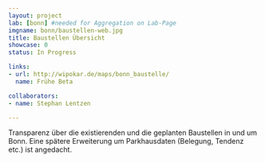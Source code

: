 ```yaml
---
layout: project
lab: [bonn] #needed for Aggregation on Lab-Page
imgname: bonn/baustellen-web.jpg
title: Baustellen Übersicht
showcase: 0
status: In Progress

links:
- url: http://wipokar.de/maps/bonn_baustelle/
  name: Frühe Beta

collaborators:
- name: Stephan Lentzen

---
```


Transparenz über die existierenden und die geplanten Baustellen in und um Bonn. Eine spätere Erweiterung um Parkhausdaten (Belegung, Tendenz etc.) ist angedacht.
